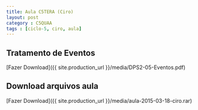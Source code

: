 ```yaml
---
title: Aula C5TERA (Ciro)
layout: post
category : C5QUAA
tags : [ciclo-5, ciro, aula]
---
```


## Tratamento de Eventos
[Fazer Download]({{ site.production_url }}/media/DPS2-05-Eventos.pdf)

## Download arquivos aula
[Fazer Download]({{ site.production_url }}/media/aula-2015-03-18-ciro.rar) 